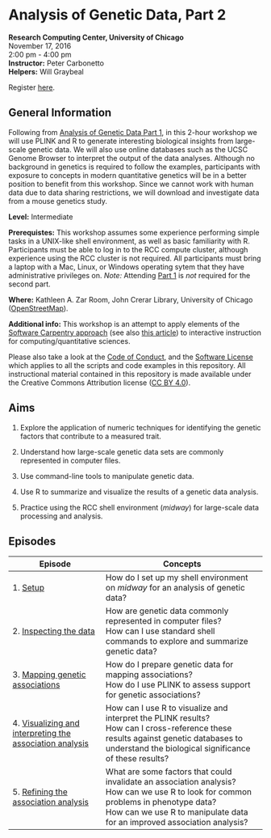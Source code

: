 # Analysis of Genetic Data, Part 2
**Research Computing Center, University of Chicago**<br>
November 17, 2016<br>
2:00 pm - 4:00 pm<br>
**Instructor:** Peter Carbonetto<br>
**Helpers:** Will Graybeal

Register [here](https://training.uchicago.edu/course_detail.cfm?course_id=1715).

## General Information

Following from [Analysis of Genetic Data
Part 1](https://github.com/pcarbo/genetic-data-analysis-rcc-1), in this
2-hour workshop we will use PLINK and R to generate interesting
biological insights from large-scale genetic data. We will also use
online databases such as the UCSC Genome Browser to interpret the
output of the data analyses. Although no background in genetics is
required to follow the examples, participants with exposure to
concepts in modern quantitative genetics will be in a better position
to benefit from this workshop. Since we cannot work with human data
due to data sharing restrictions, we will download and investigate
data from a mouse genetics study.

**Level:** Intermediate

**Prerequistes:** This workshop assumes some experience performing
simple tasks in a UNIX-like shell environment, as well as basic
familiarity with R. Participants must be able to log in to the RCC
compute cluster, although experience using the RCC cluster is not
required. All participants must bring a laptop with a Mac, Linux, or
Windows operating sytem that they have administrative privileges on.
*Note:* Attending
[Part 1](https://github.com/pcarbo/genetic-data-analysis-rcc-1) is
*not* required for the second part.

**Where:** Kathleen A. Zar Room, John Crerar Library, University of
  Chicago ([OpenStreetMap](https://www.openstreetmap.org/search?query=john%20crerar%20library#map=18/41.79053/-87.60282)).

**Additional info:** This workshop is an attempt to apply elements of
the
[Software Carpentry approach](http://software-carpentry.org/lessons)
(see also
[this article](http://dx.doi.org/10.12688/f1000research.3-62.v2)) to
interactive instruction for computing/quantitative sciences.

Please also take a look at the [Code of Conduct](conduct.md), and the
[Software License](LICENSE) which applies to all the scripts and code
examples in this repository. All instructional material contained in
this repository is made available under the Creative Commons
Attribution license
([CC BY 4.0](https://creativecommons.org/licenses/by/4.0)).

## Aims

1. Explore the application of numeric techniques for identifying
the genetic factors that contribute to a measured trait.

2. Understand how large-scale genetic data sets are commonly
represented in computer files.

3. Use command-line tools to manipulate genetic data.

4. Use R to summarize and visualize the results of a genetic data
analysis.

5. Practice using the RCC shell environment (*midway*) for large-scale
data processing and analysis.

## Episodes

| Episode | Concepts |
| --- | --- |
| 1. [Setup](episodes/01-setup.md) | How do I set up my shell environment on *midway* for an analysis of genetic data? |
| 2. [Inspecting the data](episodes/02-explore-data.md) | How are genetic data commonly represented in computer files?<br>How can I use standard shell commands to explore and summarize genetic data? |
| 3. [Mapping genetic associations](episodes/03-map-testis.md) | How do I prepare genetic data for mapping associations?<br>How do I use PLINK to assess support for genetic associations? |
| 4. [Visualizing and interpreting the association analysis](episodes/04-plot-genomewide-scan.md) | How can I use R to visualize and interpret the PLINK results?<br>How can I cross-reference these results against genetic databases to understand the biological significance of these results? |
| 5. [Refining the association analysis](episodes/05-map-testis-2.md) | What are some factors that could invalidate an association analysis?<br>How can we use R to look for common problems in phenotype data?<br>How can we use R to manipulate data for an improved association analysis? |

